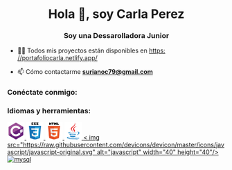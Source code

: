 <h1 align="center">Hola 👋, soy Carla Perez</h1>
<h3 align="center">Soy una Dessarolladora Junior</h3>

- 👨‍💻 Todos mis proyectos están disponibles en [https: //portafoliocarla.netlify.app/](https://portafoliocarla.netlify.app/)

- 📫 Cómo contactarme **surianoc79@gmail.com**

<h3 align="left">Conéctate conmigo:</ h3>
<p align="left">
</p>

<h3 align="left">Idiomas y herramientas:</h3>
<p align="left"> <a href="https://www.w3schools .com/cs/" target="_blank" rel="noreferrer"> <img src="https://raw.githubusercontent.com/devicons/devicon/master/icons/csharp/csharp-original.svg" alt= "csharp" width="40" height="40"/> </a> <a href="https://www.w3schools.com/css/" target="_blank" rel="noreferrer"> <img src="https://raw.githubusercontent.com/devicons/devicon/master/icons/css3/css3-original-wordmark.svg" alt="css3" width="40" height="40"/> </ a> <a href="https://www.w3.org/html/" target="_blank" rel="noreferrer"> <img src="https://raw.githubusercontent.com/devicons/devicon/ master/icons/html5/html5-original-wordmark.svg" alt="html5" width="40" height="40"/> </a> <a href="https://www.java.com" target="_blank" rel="noreferrer"> <img src="https://raw.githubusercontent.com/devicons/devicon/master/icons/java/java-original.svg" alt="java" width=" 40" altura="40"/> </a> <a href="https://developer.mozilla.org/en-US/docs/Web/JavaScript" target="_blank" rel="noreferrer"> < img src="https://raw.githubusercontent.com/devicons/devicon/master/icons/javascript/javascript-original.svg" alt="javascript" width="40" height="40"/> </a > <a href="https://www.mysql.com/" target="_blank" rel="noreferrer"> <img src="https://raw.githubusercontent.com/devicons/devicon/master/icons /mysql/mysql-original-wordmark.svg" alt="mysql" width="40" height="40"/> </a> </p>

